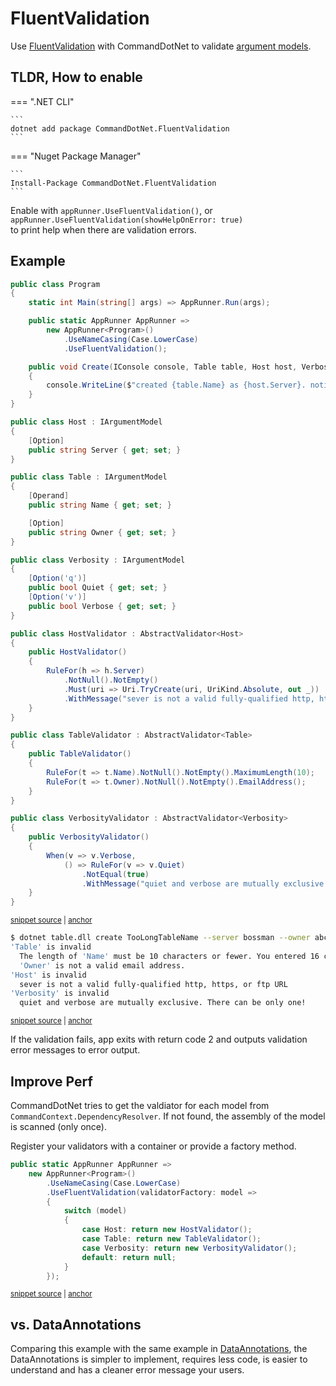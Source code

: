 # FluentValidation

Use [FluentValidation](https://github.com/JeremySkinner/FluentValidation) with CommandDotNet to validate [argument models](../Arguments/argument-models.md).

## TLDR, How to enable 

=== ".NET CLI"

    ```
    dotnet add package CommandDotNet.FluentValidation
    ```
    
=== "Nuget Package Manager"

    ```
    Install-Package CommandDotNet.FluentValidation
    ```

Enable with `appRunner.UseFluentValidation()`, or `appRunner.UseFluentValidation(showHelpOnError: true)` <br/> to print help when there are validation errors.

## Example

<!-- snippet: fluent_validation -->
<a id='snippet-fluent_validation'></a>
```cs
public class Program
{
    static int Main(string[] args) => AppRunner.Run(args);

    public static AppRunner AppRunner =>
        new AppRunner<Program>()
            .UseNameCasing(Case.LowerCase)
            .UseFluentValidation();

    public void Create(IConsole console, Table table, Host host, Verbosity verbosity)
    {
        console.WriteLine($"created {table.Name} as {host.Server}. notifying: {table.Owner}");
    }
}

public class Host : IArgumentModel
{
    [Option]
    public string Server { get; set; }
}

public class Table : IArgumentModel
{
    [Operand]
    public string Name { get; set; }

    [Option]
    public string Owner { get; set; }
}

public class Verbosity : IArgumentModel
{
    [Option('q')]
    public bool Quiet { get; set; }
    [Option('v')]
    public bool Verbose { get; set; }
}

public class HostValidator : AbstractValidator<Host>
{
    public HostValidator()
    {
        RuleFor(h => h.Server)
            .NotNull().NotEmpty()
            .Must(uri => Uri.TryCreate(uri, UriKind.Absolute, out _))
            .WithMessage("sever is not a valid fully-qualified http, https, or ftp URL");
    }
}

public class TableValidator : AbstractValidator<Table>
{
    public TableValidator()
    {
        RuleFor(t => t.Name).NotNull().NotEmpty().MaximumLength(10);
        RuleFor(t => t.Owner).NotNull().NotEmpty().EmailAddress();
    }
}

public class VerbosityValidator : AbstractValidator<Verbosity>
{
    public VerbosityValidator()
    {
        When(v => v.Verbose,
            () => RuleFor(v => v.Quiet)
                .NotEqual(true)
                .WithMessage("quiet and verbose are mutually exclusive. There can be only one!"));
    }
}
```
<sup><a href='https://github.com/bilal-fazlani/commanddotnet/blob/master/CommandDotNet.DocExamples/Arguments/Validation/Fluent_Validation.cs#L16-L85' title='Snippet source file'>snippet source</a> | <a href='#snippet-fluent_validation' title='Start of snippet'>anchor</a></sup>
<!-- endSnippet -->

<!-- snippet: fluent_validation_create_invalid -->
<a id='snippet-fluent_validation_create_invalid'></a>
```bash
$ dotnet table.dll create TooLongTableName --server bossman --owner abc -qv
'Table' is invalid
  The length of 'Name' must be 10 characters or fewer. You entered 16 characters.
  'Owner' is not a valid email address.
'Host' is invalid
  sever is not a valid fully-qualified http, https, or ftp URL
'Verbosity' is invalid
  quiet and verbose are mutually exclusive. There can be only one!
```
<sup><a href='https://github.com/bilal-fazlani/commanddotnet/blob/master/CommandDotNet.DocExamples/BashSnippets/fluent_validation_create_invalid.bash#L1-L10' title='Snippet source file'>snippet source</a> | <a href='#snippet-fluent_validation_create_invalid' title='Start of snippet'>anchor</a></sup>
<!-- endSnippet -->

If the validation fails, app exits with return code 2 and outputs validation error messages to error output.

## Improve Perf

CommandDotNet tries to get the valdiator for each model from `CommandContext.DependencyResolver`. 
If not found, the assembly of the model is scanned (only once).

Register your validators with a container or provide a factory method.

<!-- snippet: fluent_validation_factory -->
<a id='snippet-fluent_validation_factory'></a>
```cs
public static AppRunner AppRunner =>
    new AppRunner<Program>()
        .UseNameCasing(Case.LowerCase)
        .UseFluentValidation(validatorFactory: model =>
        {
            switch (model)
            {
                case Host: return new HostValidator();
                case Table: return new TableValidator();
                case Verbosity: return new VerbosityValidator();
                default: return null;
            }
        });
```
<sup><a href='https://github.com/bilal-fazlani/commanddotnet/blob/master/CommandDotNet.DocExamples/Arguments/Validation/Fluent_Validation.cs#L91-L105' title='Snippet source file'>snippet source</a> | <a href='#snippet-fluent_validation_factory' title='Start of snippet'>anchor</a></sup>
<!-- endSnippet -->

## vs. DataAnnotations

Comparing this example with the same example in [DataAnnotations](data-annotations-validation.md), the DataAnnotations is simpler to implement, requires less code, is easier to understand and has a cleaner error message your users.
